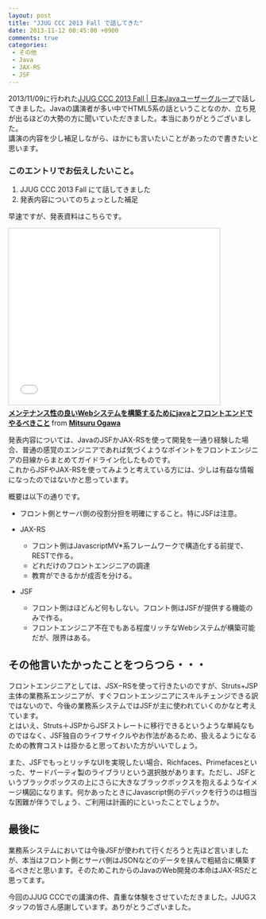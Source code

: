 ```yaml
---
layout: post
title: "JJUG CCC 2013 Fall で話してきた"
date: 2013-11-12 00:45:00 +0900
comments: true
categories: 
 - その他
 - Java
 - JAX-RS
 - JSF
---
```


2013/11/09に行われた[JJUG CCC 2013 Fall | 日本Javaユーザーグループ](http://www.java-users.jp/?page_id=695)で話してきました。Javaの講演者が多い中でHTML5系の話ということなのか、立ち見が出るほどの大勢の方に聞いていただきました。本当にありがとうございました。  
講演の内容を少し補足しながら、ほかにも言いたいことがあったので書きたいと思います。

<!-- more -->

### このエントリでお伝えしたいこと。

1.  JJUG CCC 2013 Fall にて話してきました
2.  発表内容についてのちょっとした補足

早速ですが、発表資料はこちらです。

<iframe src="//www.slideshare.net/slideshow/embed_code/28086112" width="425" height="355" frameborder="0" marginwidth="0" marginheight="0" scrolling="no" style="border:1px solid #CCC; border-width:1px; margin-bottom:5px; max-width: 100%;" allowfullscreen> </iframe> <div style="margin-bottom:5px"> <strong> <a href="//www.slideshare.net/mitsuruogawa33/webjava" title="メンテナンス性の良いWebシステムを構築するためにjavaとフロントエンドでやるべきこと" target="_blank">メンテナンス性の良いWebシステムを構築するためにjavaとフロントエンドでやるべきこと</a> </strong> from <strong><a href="//www.slideshare.net/mitsuruogawa33" target="_blank">Mitsuru Ogawa</a></strong> </div>

発表内容については、JavaのJSFかJAX-RSを使って開発を一通り経験した場合、普通の感覚のエンジニアであれば気づくようなポイントをフロントエンジニアの目線からまとめてガイドライン化したものです。  
これからJSFやJAX-RSを使ってみようと考えている方には、少しは有益な情報になったのではないかと思っています。

概要は以下の通りです。

* フロント側とサーバ側の役割分担を明確にすること。特にJSFは注意。

* JAX-RS
    * フロント側はJavascriptMV*系フレームワークで構造化する前提で、RESTで作る。
    * どれだけのフロントエンジニアの調達
    * 教育ができるかが成否を分ける。

* JSF
    * フロント側はほどんど何もしない。フロント側はJSFが提供する機能のみで作る。
    * フロントエンジニア不在でもある程度リッチなWebシステムが構築可能だが、限界はある。

## その他言いたかったことをつらつら・・・

フロントエンジニアとしては、JSX−RSを使って行きたいのですが、Struts+JSP主体の業務系エンジニアが、すぐフロントエンジニアにスキルチェンジできる訳ではないので、今後の業務系システムではJSFが主に使われていくのかなと考えています。  
とはいえ、Struts＋JSPからJSFストレートに移行できるというような単純なものではなく、JSF独自のライフサイクルやお作法があるため、扱えるようになるための教育コストは掛かると思っておいた方がいいでしょう。

また、JSFでもっとリッチなUIを実現したい場合、Richfaces、Primefacesといった、サードパーティ製のライブラリという選択肢があります。ただし、JSFというブラックボックスの上にさらに大きなブラックボックスを抱えるようなイメージ構図になります。何かあったときにJavascript側のデバックを行うのは相当な困難が伴うでしょう、ご利用は計画的にといったことでしょうか。

## 最後に

業務系システムにおいては今後JSFが使われて行くだろうと先ほど言いましたが、本当はフロント側とサーバ側はJSONなどのデータを挟んで粗結合に構築するべきだと思います。そのためこれからのJavaのWeb開発の本命はJAX-RSだと思ってます。

今回のJJUG CCCでの講演の件、貴重な体験をさせていただきました。JJUGスタッフの皆さん感謝しています。ありがとうございました。
